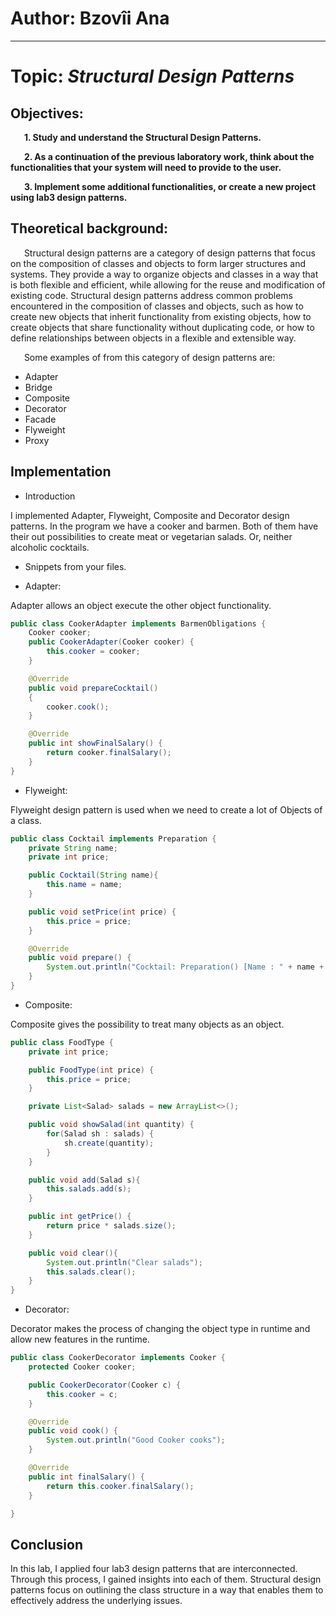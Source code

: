 # Author: Bzovîi Ana

----

# Topic: *Structural Design Patterns*
## Objectives:
&ensp; &ensp; __1. Study and understand the Structural Design Patterns.__

&ensp; &ensp; __2. As a continuation of the previous laboratory work, think about the functionalities that your system will need to provide to the user.__

&ensp; &ensp; __3. Implement some additional functionalities, or create a new project using lab3 design patterns.__

## Theoretical background:
&ensp; &ensp; Structural design patterns are a category of design patterns that focus on the composition of classes and objects to form larger structures and systems. They provide a way to organize objects and classes in a way that is both flexible and efficient, while allowing for the reuse and modification of existing code. Structural design patterns address common problems encountered in the composition of classes and objects, such as how to create new objects that inherit functionality from existing objects, how to create objects that share functionality without duplicating code, or how to define relationships between objects in a flexible and extensible way.

&ensp; &ensp; Some examples of from this category of design patterns are:

* Adapter
* Bridge
* Composite
* Decorator
* Facade
* Flyweight
* Proxy

## Implementation

* Introduction

I implemented Adapter, Flyweight, Composite and Decorator design patterns.
In the program we have a cooker and barmen. Both of them have their out possibilities to create meat or vegetarian salads.
Or, neither alcoholic cocktails.

* Snippets from your files.

* Adapter:

Adapter allows an object execute the other object functionality.
```java
public class CookerAdapter implements BarmenObligations {
    Cooker cooker;
    public CookerAdapter(Cooker cooker) {
        this.cooker = cooker;
    }

    @Override
    public void prepareCocktail()
    {
        cooker.cook();
    }

    @Override
    public int showFinalSalary() {
        return cooker.finalSalary();
    }
}
```

* Flyweight:

Flyweight design pattern is used when we need to create a lot of Objects of a class.
```java
public class Cocktail implements Preparation {
    private String name;
    private int price;

    public Cocktail(String name){
        this.name = name;
    }

    public void setPrice(int price) {
        this.price = price;
    }

    @Override
    public void prepare() {
        System.out.println("Cocktail: Preparation() [Name : " + name + ", price :" + price);
    }
}
```

* Composite:

Composite gives the possibility to treat many objects as an object.

```java
public class FoodType {
    private int price;

    public FoodType(int price) {
        this.price = price;
    }

    private List<Salad> salads = new ArrayList<>();

    public void showSalad(int quantity) {
        for(Salad sh : salads) {
            sh.create(quantity);
        }
    }

    public void add(Salad s){
        this.salads.add(s);
    }

    public int getPrice() {
        return price * salads.size();
    }

    public void clear(){
        System.out.println("Clear salads");
        this.salads.clear();
    }
}
```

* Decorator:

Decorator makes the process of changing the object type in runtime and allow new features in the runtime.
```java
public class CookerDecorator implements Cooker {
    protected Cooker cooker;

    public CookerDecorator(Cooker c) {
        this.cooker = c;
    }

    @Override
    public void cook() {
        System.out.println("Good Cooker cooks");
    }

    @Override
    public int finalSalary() {
        return this.cooker.finalSalary();
    }

}
```

## Conclusion
In this lab, I applied four lab3 design patterns that are interconnected. Through this process, I gained insights into each of them. Structural design patterns focus on outlining the class structure in a way that enables them to effectively address the underlying issues.